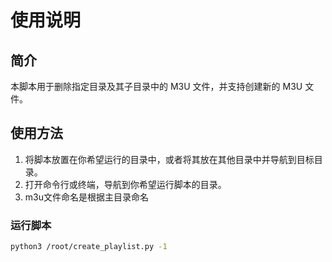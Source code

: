 # 使用说明

## 简介
本脚本用于删除指定目录及其子目录中的 M3U 文件，并支持创建新的 M3U 文件。

## 使用方法

1. 将脚本放置在你希望运行的目录中，或者将其放在其他目录中并导航到目标目录。
2. 打开命令行或终端，导航到你希望运行脚本的目录。
3. m3u文件命名是根据主目录命名

### 运行脚本

```bash
python3 /root/create_playlist.py -1
```
